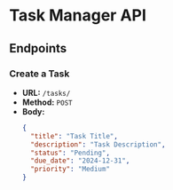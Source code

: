 # Task Manager API

## Endpoints

### Create a Task
- **URL:** `/tasks/`
- **Method:** `POST`
- **Body:**
  ```json
  {
    "title": "Task Title",
    "description": "Task Description",
    "status": "Pending",
    "due_date": "2024-12-31",
    "priority": "Medium"
  }
